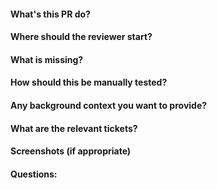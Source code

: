 #### What's this PR do?


#### Where should the reviewer start?


#### What is missing?


#### How should this be manually tested?


#### Any background context you want to provide?


#### What are the relevant tickets?


#### Screenshots (if appropriate)


#### Questions:

